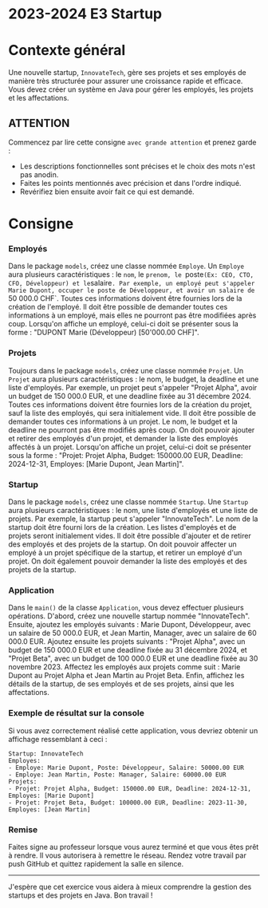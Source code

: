 # 2023-2024 E3 Startup

# Contexte général
Une nouvelle startup, `InnovateTech`, gère ses projets et ses employés de manière très structurée pour assurer une croissance rapide et efficace. Vous devez créer un système en Java pour gérer les employés, les projets et les affectations.


## ATTENTION
Commencez par lire cette consigne `avec grande attention` et prenez garde :

- Les descriptions fonctionnelles sont précises et le choix des mots n'est pas anodin.
- Faites les points mentionnés avec précision et dans l'ordre indiqué.
- Revérifiez bien ensuite avoir fait ce qui est demandé.

# Consigne
### Employés
Dans le package `models`, créez une classe nommée `Employe`. Un `Employe` aura plusieurs caractéristiques : le `nom`, le `prenom, le `poste` (Ex: CEO, CTO, CFO, Développeur) et le `salaire`. Par exemple, un employé peut s'appeler Marie Dupont, occuper le poste de Développeur, et avoir un salaire de `50 000.0 CHF`. Toutes ces informations doivent être fournies lors de la création de l'employé. Il doit être possible de demander toutes ces informations à un employé, mais elles ne pourront pas être modifiées après coup. Lorsqu'on affiche un employé, celui-ci doit se présenter sous la forme : "DUPONT Marie (Développeur) [50'000.00 CHF]".

### Projets
Toujours dans le package `models`, créez une classe nommée `Projet`. Un `Projet` aura plusieurs caractéristiques : le nom, le budget, la deadline et une liste d'employés. Par exemple, un projet peut s'appeler "Projet Alpha", avoir un budget de 150 000.0 EUR, et une deadline fixée au 31 décembre 2024. Toutes ces informations doivent être fournies lors de la création du projet, sauf la liste des employés, qui sera initialement vide. Il doit être possible de demander toutes ces informations à un projet. Le nom, le budget et la deadline ne pourront pas être modifiés après coup. On doit pouvoir ajouter et retirer des employés d'un projet, et demander la liste des employés affectés à un projet. Lorsqu'on affiche un projet, celui-ci doit se présenter sous la forme : "Projet: Projet Alpha, Budget: 150000.00 EUR, Deadline: 2024-12-31, Employes: [Marie Dupont, Jean Martin]".

### Startup
Dans le package `models`, créez une classe nommée `Startup`. Une `Startup` aura plusieurs caractéristiques : le nom, une liste d'employés et une liste de projets. Par exemple, la startup peut s'appeler "InnovateTech". Le nom de la startup doit être fourni lors de la création. Les listes d'employés et de projets seront initialement vides. Il doit être possible d'ajouter et de retirer des employés et des projets de la startup. On doit pouvoir affecter un employé à un projet spécifique de la startup, et retirer un employé d'un projet. On doit également pouvoir demander la liste des employés et des projets de la startup.

### Application
Dans le `main()` de la classe `Application`, vous devez effectuer plusieurs opérations. D'abord, créez une nouvelle startup nommée "InnovateTech". Ensuite, ajoutez les employés suivants : Marie Dupont, Développeur, avec un salaire de 50 000.0 EUR, et Jean Martin, Manager, avec un salaire de 60 000.0 EUR. Ajoutez ensuite les projets suivants : "Projet Alpha", avec un budget de 150 000.0 EUR et une deadline fixée au 31 décembre 2024, et "Projet Beta", avec un budget de 100 000.0 EUR et une deadline fixée au 30 novembre 2023. Affectez les employés aux projets comme suit : Marie Dupont au Projet Alpha et Jean Martin au Projet Beta. Enfin, affichez les détails de la startup, de ses employés et de ses projets, ainsi que les affectations.

### Exemple de résultat sur la console
Si vous avez correctement réalisé cette application, vous devriez obtenir un affichage ressemblant à ceci :

```
Startup: InnovateTech
Employes:
- Employe: Marie Dupont, Poste: Développeur, Salaire: 50000.00 EUR
- Employe: Jean Martin, Poste: Manager, Salaire: 60000.00 EUR
Projets:
- Projet: Projet Alpha, Budget: 150000.00 EUR, Deadline: 2024-12-31, Employes: [Marie Dupont]
- Projet: Projet Beta, Budget: 100000.00 EUR, Deadline: 2023-11-30, Employes: [Jean Martin]
```

### Remise
Faites signe au professeur lorsque vous aurez terminé et que vous êtes prêt à rendre. Il vous autorisera à remettre le réseau. Rendez votre travail par push GitHub et quittez rapidement la salle en silence.

---

J'espère que cet exercice vous aidera à mieux comprendre la gestion des startups et des projets en Java. Bon travail !
